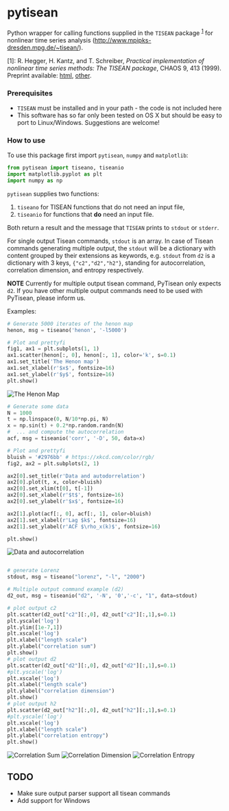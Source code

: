 # pytisean

Python wrapper for calling functions supplied in the `TISEAN` package
<sup>[1](#myfootnote1)</sup>
for nonlinear time series analysis  (http://www.mpipks-dresden.mpg.de/~tisean/).

<a name="myfootnote1">[1]</a>: R. Hegger, H. Kantz, and T. Schreiber, *Practical implementation of nonlinear time series methods: The TISEAN package*, CHAOS 9, 413 (1999).
Preprint available:
[html](http://www.mpipks-dresden.mpg.de/~tisean/Tisean_3.0.1/index.html),
[other](http://www.mpipks-dresden.mpg.de/~tisean/Tisean_3.0.1/index.html).


### Prerequisites
* `TISEAN` must be installed and in your path - the code is not included here
* This software has so far only been tested on OS X but  should be easy to port to Linux/Windows. Suggestions are welcome!


### How to use
To use this package first import `pytisean`, `numpy` and `matplotlib`:

```python
from pytisean import tiseano, tiseanio
import matplotlib.pyplot as plt
import numpy as np
```

`pytisean` supplies two functions:
1. `tiseano` for TISEAN functions that do not need an input file,
2. `tiseanio` for functions that **do** need an input file.

Both return a result and the message that `TISEAN` prints to `stdout` or
`stderr`.

For single output Tisean commands, `stdout` is an array.  In case of Tisean
commands generating multiple output, the `stdout` will be a dictionary with
content grouped by their extensions as keywords, e.g. `stdout` from `d2` is a
dictionary with 3 keys, `{"c2","d2","h2"}`, standing for autocorrelation,
correlation dimension, and entropy respectively.

**NOTE** Currently for multiple output tisean command, PyTisean only expects
`d2`. If you have other multiple output commands need to be used with PyTisean,
please inform us.

Examples:

```python
# Generate 5000 iterates of the henon map
henon, msg = tiseano('henon', '-l5000')

# Plot and prettyfi
fig1, ax1 = plt.subplots(1, 1)
ax1.scatter(henon[:, 0], henon[:, 1], color='k', s=0.1)
ax1.set_title('The Henon map')
ax1.set_xlabel(r'$x$', fontsize=16)
ax1.set_ylabel(r'$y$', fontsize=16)
plt.show()
```

![The Henon Map](doc/henon.png "The Henon map")

```python
# Generate some data
N = 1000
t = np.linspace(0, N/10*np.pi, N)
x = np.sin(t) + 0.2*np.random.randn(N)
#  ... and compute the autocorrelation
acf, msg = tiseanio('corr', '-D', 50, data=x)

# Plot and prettyfi
bluish = '#2976bb' # https://xkcd.com/color/rgb/
fig2, ax2 = plt.subplots(2, 1)

ax2[0].set_title(r'Data and autodorrelation')
ax2[0].plot(t, x, color=bluish)
ax2[0].set_xlim(t[0], t[-1])
ax2[0].set_xlabel(r'$t$', fontsize=16)
ax2[0].set_ylabel(r'$x$', fontsize=16)

ax2[1].plot(acf[:, 0], acf[:, 1], color=bluish)
ax2[1].set_xlabel(r'Lag $k$', fontsize=16)
ax2[1].set_ylabel(r'ACF $\rho_x(k)$', fontsize=16)

plt.show()
```

![Data and autocorrelation](doc/corr.png "Data and autocorrelation")


```python

# generate Lorenz
stdout, msg = tiseano("lorenz", "-l", "2000")

# Multiple output command example (d2)
d2_out, msg = tiseanio("d2", '-N', '0','-c', "1", data=stdout)

# plot output c2
plt.scatter(d2_out["c2"][:,0], d2_out["c2"][:,1],s=0.1)
plt.yscale('log')
plt.ylim([1e-7,1])
plt.xscale('log')
plt.xlabel("length scale")
plt.ylabel("correlation sum")
plt.show()
# plot output d2
plt.scatter(d2_out["d2"][:,0], d2_out["d2"][:,1],s=0.1)
#plt.yscale('log')
plt.xscale('log')
plt.xlabel("length scale")
plt.ylabel("correlation dimension")
plt.show()
# plot output h2
plt.scatter(d2_out["h2"][:,0], d2_out["h2"][:,1],s=0.1)
#plt.yscale('log')
plt.xscale('log')
plt.xlabel("length scale")
plt.ylabel("correlation entropy")
plt.show()
```

![Correlation Sum](doc/lorenz-c2.png "Correlation Sum")
![Correlation Dimension](doc/lorenz-d2.png "Correlation Dimension")
![Correlation Entropy](doc/lorenz-h2.png "Correlation Entropy")

## TODO
* Make sure output parser support all tisean commands
* Add support for Windows
